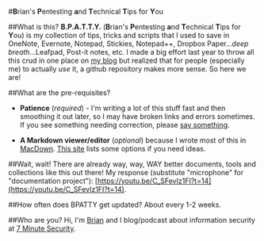 #**B**rian's **P**entesting **a**nd **T**echnical **T**ips for **Y**ou

##What is this?
**B.P.A.T.T.Y.** (**B**rian's **P**entesting **a**nd **T**echnical **T**ips for **Y**ou) is my collection of tips, tricks and scripts that I used to save in OneNote, Evernote, Notepad, Stickies, Notepad++, Dropbox Paper...*deep breath*...Leafpad, Post-it notes, etc.  I made a big effort last year to throw all this crud in one place on [my blog](https://7ms.us/bpatty) but realized that for people (especially me) to actually *use* it, a github repository makes more sense.  So here we are!

##What are the pre-requisites?
* **Patience** (*required*) - I'm writing a lot of this stuff fast and then smoothing it out later, so I may have broken links and errors sometimes.  If you see something needing correction, please [say something](https://7ms.us/contact).

* **A Markdown viewer/editor** (*optional*) because I wrote most of this in [MacDown](http://macdown.uranusjr.com/).  [This site](https://www.maketecheasier.com/markdown-editors-linux/) lists some options if you need ideas.

##Wait, wait! There are already way, way, WAY better documents, tools and collections like this out there!
My response (substitute "microphone" for "documentation project"): [https://youtu.be/C_SFevIz1FI?t=14](https://youtu.be/C_SFevIz1FI?t=14).

##How often does BPATTY get updated?
About every 1-2 weeks.

##Who are you?
Hi, I'm [Brian](http://brianjohnson.tv) and I blog/podcast about information security at [7 Minute Security](https://7ms.us).
